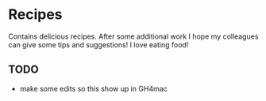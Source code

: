 # Recipes

Contains delicious recipes. After some additional work I hope my colleagues can give some tips and suggestions!
I love eating food!

## TODO
* make some edits so this show up in GH4mac 

